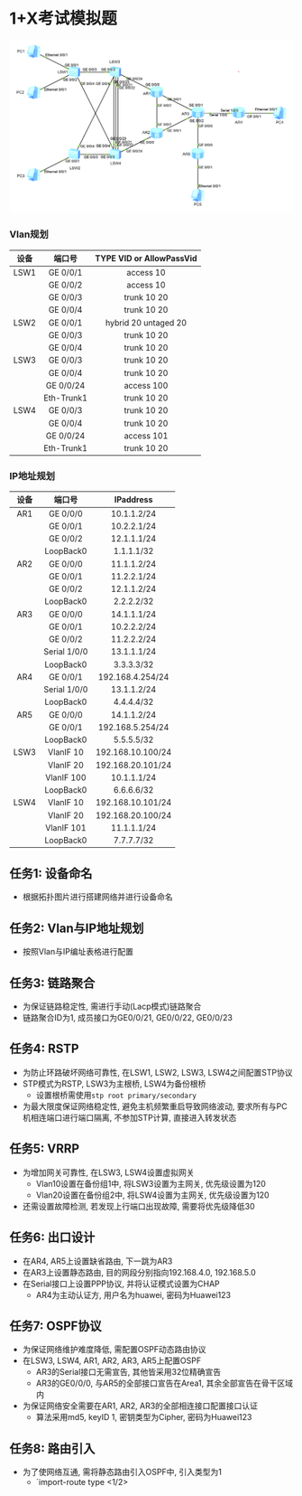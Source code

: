# 1+X考试模拟题

![topo](topo.png)

### Vlan规划

| 设备 | 端口号 | TYPE VID or AllowPassVid |
| :--: | :--: | :--: |
| LSW1 | GE 0/0/1 | access 10 |
|  | GE 0/0/2 | access 10 |
|  | GE 0/0/3 | trunk 10 20 |
|  | GE 0/0/4 | trunk 10 20 |
| LSW2 | GE 0/0/1 | hybrid 20 untaged 20 |
|  | GE 0/0/3 | trunk 10 20 |
|  | GE 0/0/4 | trunk 10 20 |
| LSW3 | GE 0/0/3 | trunk 10 20 |
|  | GE 0/0/4 | trunk 10 20 |
|  | GE 0/0/24 | access 100 |
|  | Eth-Trunk1 | trunk 10 20 |
| LSW4 | GE 0/0/3 | trunk 10 20 |
|  | GE 0/0/4 | trunk 10 20 |
|  | GE 0/0/24 | access 101 |
|  | Eth-Trunk1 | trunk 10 20 |

### IP地址规划

| 设备 | 端口号 | IPaddress  |
| :--: | :--: | :--: |
| AR1 | GE 0/0/0 | 10.1.1.2/24 |
|  | GE 0/0/1 | 10.2.2.1/24 |
|  | GE 0/0/2 | 12.1.1.1/24 |
|  | LoopBack0 | 1.1.1.1/32 |
| AR2 | GE 0/0/0 | 11.1.1.2/24 |
|  | GE 0/0/1 | 11.2.2.1/24 |
|  | GE 0/0/2 | 12.1.1.2/24 |
|  | LoopBack0 | 2.2.2.2/32 |
| AR3 | GE 0/0/0 | 14.1.1.1/24 |
|  | GE 0/0/1 | 10.2.2.2/24 |
|  | GE 0/0/2 | 11.2.2.2/24 |
|  | Serial 1/0/0 | 13.1.1.1/24 |
|  | LoopBack0 | 3.3.3.3/32 |
| AR4 | GE 0/0/1 | 192.168.4.254/24 |
|  | Serial 1/0/0 | 13.1.1.2/24 |
|  | LoopBack0 | 4.4.4.4/32 |
| AR5 | GE 0/0/0 | 14.1.1.2/24 |
|  | GE 0/0/1 | 192.168.5.254/24 |
|  | LoopBack0 | 5.5.5.5/32 |
| LSW3 | VlanIF 10 | 192.168.10.100/24 |
|  | VlanIF 20 | 192.168.20.101/24 |
|  | VlanIF 100 | 10.1.1.1/24 |
|  | LoopBack0 | 6.6.6.6/32 |
| LSW4 | VlanIF 10 | 192.168.10.101/24 |
|  | VlanIF 20 | 192.168.20.100/24 |
|  | VlanIF 101 | 11.1.1.1/24 |
|  | LoopBack0 | 7.7.7.7/32 |

## 任务1: 设备命名
- 根据拓扑图片进行搭建网络并进行设备命名

## 任务2: Vlan与IP地址规划
- 按照Vlan与IP编址表格进行配置

## 任务3: 链路聚合
- 为保证链路稳定性, 需进行手动(Lacp模式)链路聚合
- 链路聚合ID为1, 成员接口为GE0/0/21, GE0/0/22, GE0/0/23

## 任务4: RSTP
- 为防止环路破坏网络可靠性, 在LSW1, LSW2, LSW3, LSW4之间配置STP协议
- STP模式为RSTP, LSW3为主根桥, LSW4为备份根桥
	- 设置根桥需使用`stp root primary/secondary`
- 为最大限度保证网络稳定性, 避免主机频繁重启导致网络波动, 要求所有与PC机相连端口进行端口隔离, 不参加STP计算, 直接进入转发状态

## 任务5: VRRP
- 为增加网关可靠性, 在LSW3, LSW4设置虚拟网关
	- Vlan10设置在备份组1中, 将LSW3设置为主网关, 优先级设置为120
	- Vlan20设置在备份组2中, 将LSW4设置为主网关, 优先级设置为120
- 还需设置故障检测, 若发现上行端口出现故障, 需要将优先级降低30

## 任务6: 出口设计
- 在AR4, AR5上设置缺省路由, 下一跳为AR3
- 在AR3上设置静态路由, 目的网段分别指向192.168.4.0, 192.168.5.0
- 在Serial接口上设置PPP协议, 并将认证模式设置为CHAP
	- AR4为主动认证方, 用户名为huawei, 密码为Huawei123

## 任务7: OSPF协议
- 为保证网络维护难度降低, 需配置OSPF动态路由协议
- 在LSW3, LSW4, AR1, AR2, AR3, AR5上配置OSPF
	- AR3的Serial接口无需宣告, 其他皆采用32位精确宣告
	- AR3的GE0/0/0, 与AR5的全部接口宣告在Area1, 其余全部宣告在骨干区域内
- 为保证网络安全需要在AR1, AR2, AR3的全部相连接口配置接口认证
	- 算法采用md5, keyID 1, 密钥类型为Cipher, 密码为Huawei123

## 任务8: 路由引入
- 为了使网络互通, 需将静态路由引入OSPF中, 引入类型为1
	- `import-route <protocol> type <1/2>

